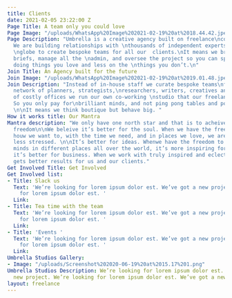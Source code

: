 ```yaml
---
title: Clients
date: 2021-02-05 23:22:00 Z
Page Title: A team only you could love
Page Image: "/uploads/WhatsApp%20Image%202021-02-19%20at%2018.44.42.jpeg"
Page Description: "Umbrella is a creative agency built on freelance\ncommunities.
  We are building relationships with \nthousands of independent experts across the
  \nglobe to create bespoke teams for all our  clients.\nIt means we bring in the
  briefs, manage all the \nadmin, and oversee the project so you can spend\nmore time
  doing things you love and less on the \nthings you don’t.\n"
Join Title: An Agency built for the future
Join Image: "/uploads/WhatsApp%20Image%202021-02-19%20at%2019.01.48.jpeg"
Join Description: "Instead of in-house staff we curate bespoke teams\nfrom our vast
  network of planners, strategists,\nresearchers, writers, creatives and producers.\n\nInstead
  of costly offices we run our own co-working \nstudio that our freelancers rent.
  So you only pay for\nbrilliant minds, and not ping pong tables and pot \nplants.
  \n\nIt means we think boutique but behave big. "
How it works title: Our Mantra
Mantra description: "We only have one north star and that is to acheive true creative
  freedom\n\nWe beleive it’s better for the soul. When we have the freedom to work
  houw we want to, with the time we need, and in places we love, we are happier and
  less stressed. \n\nIt’s better for ideas. Whenwe have the freedom to work with different
  minds in different places all over the world, it’s more inspiring for creative thinking.\n\nAnd
  it’s better for business. When we work with truly inspired and eclectic minds, it
  gets better results for us and our clients."
Get Involved Title: Get Involved
Get Involved list:
- Title: Slack us
  Text: 'We’re looking for lorem ipsum dolor est. We’ve got a new project. We’re looking
    for lorem ipsum dolor est. '
  Link: 
- Title: Tea time with the team
  Text: 'We’re looking for lorem ipsum dolor est. We’ve got a new project. We’re looking
    for lorem ipsum dolor est. '
  Link: 
- Title: 'Events '
  Text: 'We’re looking for lorem ipsum dolor est. We’ve got a new project. We’re looking
    for lorem ipsum dolor est. '
  Link: 
Umbrella Studios Gallery:
- Image: "/uploads/Screenshot%202020-06-19%20at%2015.17%201.png"
Umbrella Studios Description: We’re looking for lorem ipsum dolor est. We’ve got a
  new project. We’re looking for lorem ipsum dolor est. We’ve got a new project
layout: freelance
---
```


